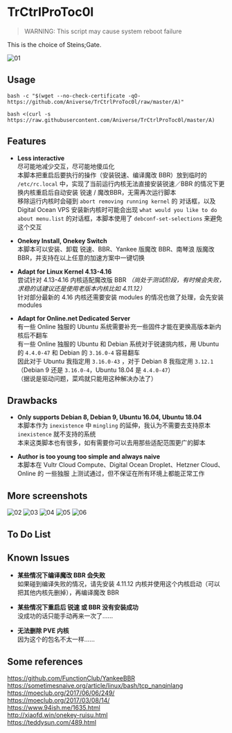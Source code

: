 # TrCtrlProToc0l
> WARNING: This script may cause system reboot failure  

This is the choice of Steins;Gate.  

![01](https://github.com/Aniverse/TrCtrlProToc0l/raw/master/Images/01.png)

## Usage

```
bash -c "$(wget --no-check-certificate -qO- https://github.com/Aniverse/TrCtrlProToc0l/raw/master/A)"
```

```
bash <(curl -s https://raw.githubusercontent.com/Aniverse/TrCtrlProToc0l/master/A)
```

## Features

- **Less interactive**  
尽可能地减少交互，尽可能地傻瓜化  
本脚本把重启后要执行的操作（安装锐速、编译魔改 BBR）放到临时的 `/etc/rc.local` 中，实现了当前运行内核无法直接安装锐速／BBR 的情况下更换内核重启后自动安装 锐速 / 魔改BBR，无需再次运行脚本  
移除运行内核时会碰到 `abort removing running kernel` 的 对话框，以及 Digital Ocean VPS 安装新内核时可能会出现 `what would you like to do about menu.list` 的对话框，本脚本使用了 `debconf-set-selections` 来避免这个交互  

- **Onekey Install, Onekey Switch**  
本脚本可以安装、卸载 锐速、BBR、Yankee 版魔改 BBR、南琴浪 版魔改 BBR，并支持在以上任意的加速方案中一键切换  

- **Adapt for Linux Kernel 4.13-4.16**  
尝试针对 4.13-4.16 内核适配魔改版 BBR *（尚处于测试阶段，有时候会失败，求稳的话建议还是使用老版本内核比如 4.11.12）*  
针对部分最新的 4.16 内核还需要安装 modules 的情况也做了处理，会先安装 modules  

- **Adapt for Online.net Dedicated Server**  
有一些 Online 独服的 Ubuntu 系统需要补充一些固件才能在更换高版本新内核后不翻车  
有一些 Online 独服的 Ubuntu 和 Debian 系统对于锐速挑内核，用 Ubuntu 的 `4.4.0-47` 和 Debian 的 `3.16.0-4` 容易翻车  
因此对于 Ubuntu 我指定用 `3.16.0-43` ，对于 Debian 8 我指定用 `3.12.1`（Debian 9 还是 `3.16.0-4`，Ubuntu 18.04 是 `4.4.0-47`）  
（据说是驱动问题，菜鸡就只能用这种解决办法了）  

## Drawbacks

- **Only supports Debian 8, Debian 9, Ubuntu 16.04, Ubuntu 18.04**  
本脚本作为 `inexistence` 中 `mingling` 的延伸，我认为不需要去支持原本 `inexistence` 就不支持的系统  
本来这类脚本也有很多，如有需要你可以去用那些适配范围更广的脚本  

- **Author is too young too simple and always naive**  
本脚本在 Vultr Cloud Compute、Digital Ocean Droplet、Hetzner Cloud、Online 的 一些独服 上测试通过，但不保证在所有环境上都能正常工作  

## More screenshots

![02](https://github.com/Aniverse/TrCtrlProToc0l/raw/master/Images/02.png)
![03](https://github.com/Aniverse/TrCtrlProToc0l/raw/master/Images/03.png)
![04](https://github.com/Aniverse/TrCtrlProToc0l/raw/master/Images/04.png)
![05](https://github.com/Aniverse/TrCtrlProToc0l/raw/master/Images/05.png)
![06](https://github.com/Aniverse/TrCtrlProToc0l/raw/master/Images/06.png)

## To Do List

## Known Issues

- **某些情况下编译魔改 BBR 会失败**  
如果碰到编译失败的情况，请先安装 4.11.12 内核并使用这个内核启动（可以把其他内核先删掉），再编译魔改 BBR  

- **某些情况下重启后 锐速 或 BBR 没有安装成功**  
没成功的话只能手动再来一次了……  

- **无法删除 PVE 内核**  
因为这个的包名不太一样……  

## Some references

https://github.com/FunctionClub/YankeeBBR  
https://sometimesnaive.org/article/linux/bash/tcp_nanqinlang  
https://moeclub.org/2017/06/06/249/  
https://moeclub.org/2017/03/08/14/  
https://www.94ish.me/1635.html  
http://xiaofd.win/onekey-ruisu.html  
https://teddysun.com/489.html  
